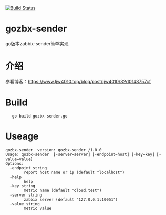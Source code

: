 [![Build Status](http://drone.write-only.online:1080/api/badges/ljw4010/gozbx-sender/status.svg?ref=refs/heads/test1)](http://drone.write-only.online:1080/ljw4010/gozbx-sender)
# gozbx-sender

go版本zabbix-sender简单实现

# 介绍
参看博客：https://www.ljw4010.top/blog/post/ljw4010/32d0143757cf

# Build 
```shell
   go build gozbx-sender.go
```

# Useage
```shell
gozbx-sender  version: gozbx-sender /1.0.0
Usage: gozbx-sender  [-server=server] [-endpoint=host] [-key=key] [-value=value]
Options:
  -endpoint string
        report host name or ip (default "localhost")
  -help
        help
  -key string
        metric name (default "cloud.test")
  -server string
        zabbix server (default "127.0.0.1:10051")
  -value string
        metric value
```
        
        
        
        
 
